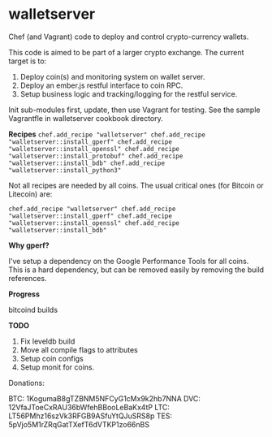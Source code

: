 walletserver
============

Chef (and Vagrant) code to deploy and control crypto-currency wallets.

This code is aimed to be part of a larger crypto exchange.  The current target is to:

1. Deploy coin(s) and monitoring system on wallet server.
2. Deploy an ember.js restful interface to coin RPC.
3. Setup business logic and tracking/logging for the restful service.



Init sub-modules first, update, then use Vagrant for testing.  See the sample Vagrantfle
in walletserver cookbook directory.

**Recipes**
`
    chef.add_recipe "walletserver"
    chef.add_recipe "walletserver::install_gperf"
    chef.add_recipe "walletserver::install_openssl"
    chef.add_recipe "walletserver::install_protobuf"
    chef.add_recipe "walletserver::install_bdb"
    chef.add_recipe "walletserver::install_python3"
`


Not all recipes are needed by all coins.  The usual critical ones (for Bitcoin or Litecoin) are:

`
    chef.add_recipe "walletserver"
    chef.add_recipe "walletserver::install_gperf"
    chef.add_recipe "walletserver::install_openssl"
    chef.add_recipe "walletserver::install_bdb"
`

**Why gperf?**

  I've setup a dependency on the Google Performance Tools for all coins.  This is a hard dependency, but can be removed easily by removing the build references.


**Progress**

bitcoind builds

**TODO**

1. Fix leveldb build
2. Move all compile flags to attributes
3. Setup coin configs
4. Setup monit for coins.


Donations:


BTC: 1KogumaB8gTZBNM5NFCyG1cMx9k2hb7NNA
DVC: 12VfaJToeCxRAU36bWfehBBooLeBaKx4tP 
LTC: LT56PMhz16szVk3RFGB9ASfuYtQJuSRS8p
TES: 5pVjo5M1rZRqGatTXefT6dVTKP1zo66nBS


